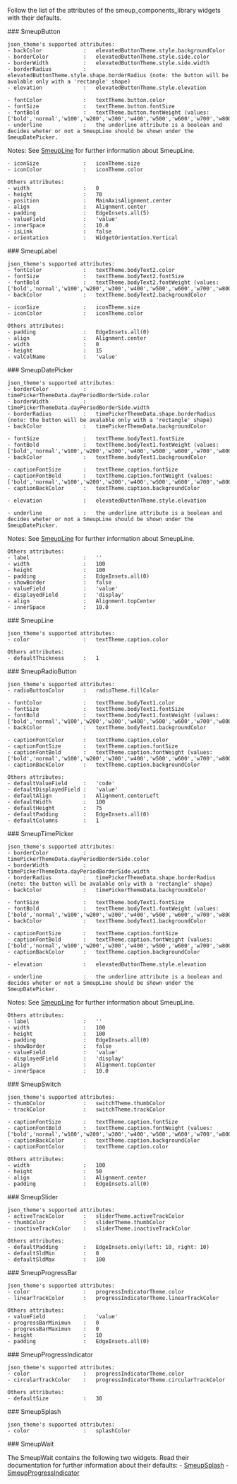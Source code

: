 Follow the list of the attributes of the smeup_components_library widgets with their defaults.

<a name="SmeupButton">
### SmeupButton
</a>

    json_theme's supported attributes:
    - backColor             :   elevatedButtonTheme.style.backgroundColor
    - borderColor           :   elevatedButtonTheme.style.side.color
    - borderWidth           :   elevatedButtonTheme.style.side.width
    - borderRadius          :   elevatedButtonTheme.style.shape.borderRadius (note: the button will be avalable only with a 'rectangle' shape)
    - elevation             :   elevatedButtonTheme.style.elevation

    - fontColor             :   textTheme.button.color
    - fontSize              :   textTheme.button.fontSize
    - fontBold              :   textTheme.button.fontWeight (values: ['bold','normal','w100','w200','w300','w400','w500','w600','w700','w800','w900'])
    - underline             :   the underline attribute is a boolean and decides wheter or not a SmeupLine should be shown under the SmeupDatePicker. 

   Notes:
    See [SmeupLine](#SmeupLine) for further information about SmeupLine. 

    - iconSize              :   iconTheme.size
    - iconColor             :   iconTheme.color

    Others attributes:
    - width                 :   0
    - height                :   70
    - position              :   MainAxisAlignment.center
    - align                 :   Alignment.center
    - padding               :   EdgeInsets.all(5)
    - valueField            :   'value'
    - innerSpace            :   10.0
    - isLink                :   false
    - orientation           :   WidgetOrientation.Vertical

<a name="SmeupLabel">
### SmeupLabel
</a>

    json_theme's supported attributes:
    - fontColor             :   textTheme.bodyText2.color
    - fontSize              :   textTheme.bodyText2.fontSize
    - fontBold              :   textTheme.bodyText2.fontWeight (values: ['bold','normal','w100','w200','w300','w400','w500','w600','w700','w800','w900'])
    - backColor             :   textTheme.bodyText2.backgroundColor

    - iconSize              :   iconTheme.size
    - iconColor             :   iconTheme.color

    Others attributes:
    - padding               :   EdgeInsets.all(0)
    - align                 :   Alignment.center
    - width                 :   0
    - height                :   15
    - valColName            :   'value'

<a name="SmeupDatePicker">
### SmeupDatePicker
</a>

    json_theme's supported attributes:
    - borderColor           :   timePickerThemeData.dayPeriodBorderSide.color
    - borderWidth           :   timePickerThemeData.dayPeriodBorderSide.width
    - borderRadius          :   timePickerThemeData.shape.borderRadius (note: the button will be avalable only with a 'rectangle' shape)
    - backColor             :   timePickerThemeData.backgroundColor

    - fontSize              :   textTheme.bodyText1.fontSize
    - fontBold              :   textTheme.bodyText1.fontWeight (values: ['bold','normal','w100','w200','w300','w400','w500','w600','w700','w800','w900'])
    - backColor             :   textTheme.bodyText1.backgroundColor

    - captionFontSize       :   textTheme.caption.fontSize
    - captionFontBold       :   textTheme.caption.fontWeight (values: ['bold','normal','w100','w200','w300','w400','w500','w600','w700','w800','w900'])
    - captionBackColor      :   textTheme.caption.backgroundColor

    - elevation             :   elevatedButtonTheme.style.elevation

    - underline             :   the underline attribute is a boolean and decides wheter or not a SmeupLine should be shown under the SmeupDatePicker. 

   Notes:
    See [SmeupLine](#SmeupLine) for further information about SmeupLine. 

    Others attributes:
    - label                 :   ''
    - width                 :   100
    - height                :   100
    - padding               :   EdgeInsets.all(0)
    - showBorder            :   false
    - valueField            :   'value'
    - displayedField        :   'display'
    - align                 :   Alignment.topCenter
    - innerSpace            :   10.0

<a name="SmeupLine">
### SmeupLine
</a>

    json_theme's supported attributes:
    - color                 :   textTheme.caption.color

    Others attributes:
    - defaultThickness      :   1
    
<a name="SmeupRadioButton">
### SmeupRadioButton
</a>

    json_theme's supported attributes:
    - radioButtonColor      :   radioTheme.fillColor

    - fontColor             :   textTheme.bodyText1.color
    - fontSize              :   textTheme.bodyText1.fontSize
    - fontBold              :   textTheme.bodyText1.fontWeight (values: ['bold','normal','w100','w200','w300','w400','w500','w600','w700','w800','w900'])
    - backColor             :   textTheme.bodyText1.backgroundColor

    - captionFontColor      :   textTheme.caption.color
    - captionFontSize       :   textTheme.caption.fontSize
    - captionFontBold       :   textTheme.caption.fontWeight (values: ['bold','normal','w100','w200','w300','w400','w500','w600','w700','w800','w900'])
    - captionBackColor      :   textTheme.caption.backgroundColor

    Others attributes:
    - defaultValueField     :   'code'
    - defaultDisplayedField :   'value'
    - defaultAlign          :   Alignment.centerLeft
    - defaultWidth          :   100
    - defaultHeight         :   75
    - defaultPadding        :   EdgeInsets.all(0)
    - defaultColumns        :   1


<a name="SmeupTimePicker">
### SmeupTimePicker
</a>

    json_theme's supported attributes:
    - borderColor           :   timePickerThemeData.dayPeriodBorderSide.color
    - borderWidth           :   timePickerThemeData.dayPeriodBorderSide.width
    - borderRadius          :   timePickerThemeData.shape.borderRadius (note: the button will be avalable only with a 'rectangle' shape)
    - backColor             :   timePickerThemeData.backgroundColor

    - fontSize              :   textTheme.bodyText1.fontSize
    - fontBold              :   textTheme.bodyText1.fontWeight (values: ['bold','normal','w100','w200','w300','w400','w500','w600','w700','w800','w900'])
    - backColor             :   textTheme.bodyText1.backgroundColor

    - captionFontSize       :   textTheme.caption.fontSize
    - captionFontBold       :   textTheme.caption.fontWeight (values: ['bold','normal','w100','w200','w300','w400','w500','w600','w700','w800','w900'])
    - captionBackColor      :   textTheme.caption.backgroundColor

    - elevation             :   elevatedButtonTheme.style.elevation

    - underline             :   the underline attribute is a boolean and decides wheter or not a SmeupLine should be shown under the SmeupDatePicker. 

   Notes:
    See [SmeupLine](#SmeupLine) for further information about SmeupLine. 

    Others attributes:
    - label                 :   ''
    - width                 :   100
    - height                :   100
    - padding               :   EdgeInsets.all(0)
    - showBorder            :   false
    - valueField            :   'value'
    - displayedField        :   'display'
    - align                 :   Alignment.topCenter
    - innerSpace            :   10.0

<a name="SmeupSwitch">
### SmeupSwitch
</a>

    json_theme's supported attributes:
    - thumbColor            :   switchTheme.thumbColor
    - trackColor            :   switchTheme.trackColor

    - captionFontSize       :   textTheme.caption.fontSize
    - captionFontBold       :   textTheme.caption.fontWeight (values: ['bold','normal','w100','w200','w300','w400','w500','w600','w700','w800','w900'])
    - captionBackColor      :   textTheme.caption.backgroundColor
    - captionFontColor      :   textTheme.caption.color

    Others attributes:
    - width                 :   100
    - height                :   50
    - align                 :   Alignment.center
    - padding               :   EdgeInsets.all(0)

<a name="SmeupSlider">
### SmeupSlider
</a>

    json_theme's supported attributes:
    - activeTrackColor      :   sliderTheme.activeTrackColor
    - thumbColor            :   sliderTheme.thumbColor
    - inactiveTrackColor    :   sliderTheme.inactiveTrackColor

    Others attributes:
    - defaultPadding        :   EdgeInsets.only(left: 10, right: 10)
    - defaultSldMin         :   0
    - defaultSldMax         :   100

<a name="SmeupProgressBar">
### SmeupProgressBar
</a>

    json_theme's supported attributes:
    - color                 :   progressIndicatorTheme.color
    - linearTrackColor      :   progressIndicatorTheme.linearTrackColor

    Others attributes:
    - valueField            :   'value'
    - progressBarMinimun    :   0
    - progressBarMaximun    :   0
    - height                :   10
    - padding               :   EdgeInsets.all(0)

<a name="SmeupProgressIndicator">
### SmeupProgressIndicator
</a>

    json_theme's supported attributes:
    - color                 :   progressIndicatorTheme.color
    - circularTrackColor    :   progressIndicatorTheme.circularTrackColor

    Others attributes:
    - defaultSize           :   30

<a name="SmeupSplash">
### SmeupSplash
</a>

    json_theme's supported attributes:
    - color                 :   splashColor
    
    
<a name="SmeupWait">
### SmeupWait
</a>

   The SmeupWait contains the following two widgets. Read their documentation for further information about their defaults:
    - [SmeupSplash](#SmeupSplash)
    - [SmeupProgressIndicator](#SmeupProgressIndicator)

    